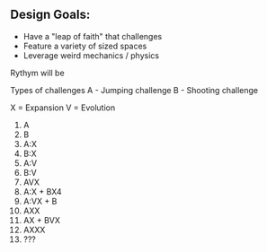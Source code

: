 ## Design Goals:
- Have a "leap of faith" that challenges 
- Feature a variety of sized spaces
- Leverage weird mechanics / physics

Rythym will be 

Types of challenges
A - Jumping challenge
B - Shooting challenge

X = Expansion
V = Evolution

1. A
2. B
3. A:X
4. B:X
5. A:V
6. B:V
7. AVX
8. A:X + BX4
9. A:VX + B
10. AXX
11. AX + BVX
12. AXXX
13. ???